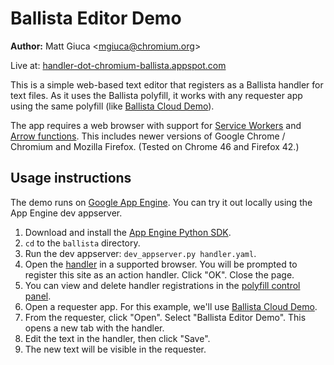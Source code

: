 # Ballista Editor Demo

**Author:** Matt Giuca <<mgiuca@chromium.org>>

Live at:
[handler-dot-chromium-ballista.appspot.com](https://handler-dot-chromium-ballista.appspot.com)

This is a simple web-based text editor that registers as a Ballista handler for
text files. As it uses the Ballista polyfill, it works with any requester app
using the same polyfill (like [Ballista Cloud
Demo](https://requester-dot-chromium-ballista.appspot.com)).

The app requires a web browser with support for [Service
Workers](http://www.w3.org/TR/service-workers/) and [Arrow
functions](https://developer.mozilla.org/en-US/docs/Web/JavaScript/Reference/Functions/Arrow_functions).
This includes newer versions of Google Chrome / Chromium and Mozilla Firefox.
(Tested on Chrome 46 and Firefox 42.)

## Usage instructions

The demo runs on [Google App Engine](https://cloud.google.com/appengine/docs).
You can try it out locally using the App Engine dev appserver.

1. Download and install the [App Engine Python
   SDK](https://cloud.google.com/appengine/downloads).
2. `cd` to the `ballista` directory.
3. Run the dev appserver: `dev_appserver.py handler.yaml`.
4. Open the [handler](http://localhost:8080) in a supported browser. You will be
   prompted to register this site as an action handler. Click "OK". Close the
   page.
5. You can view and delete handler registrations in the [polyfill control
   panel](https://chromium-ballista.appspot.com).
6. Open a requester app. For this example, we'll use [Ballista Cloud
   Demo](https://requester-dot-chromium-ballista.appspot.com).
7. From the requester, click "Open". Select "Ballista Editor Demo". This opens
   a new tab with the handler.
8. Edit the text in the handler, then click "Save".
9. The new text will be visible in the requester.
